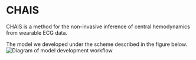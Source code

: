 # CHAIS
CHAIS is a method for the non-invasive inference of central hemodynamics from wearable ECG data.

The model we developed under the scheme described in the figure below.
![Diagram of model development workflow](https://github.com/mit-ccrg/CHAIS/blob/main/figures/figure1.png)
